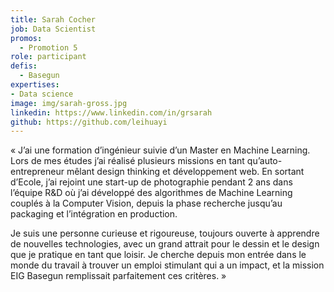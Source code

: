 ```yaml
---
title: Sarah Cocher
job: Data Scientist
promos:
  - Promotion 5
role: participant
defis:
  - Basegun
expertises:
- Data science
image: img/sarah-gross.jpg
linkedin: https://www.linkedin.com/in/grsarah
github: https://github.com/leihuayi
---
```

« J’ai une formation d’ingénieur suivie d’un Master en Machine Learning. Lors de mes études j’ai réalisé plusieurs missions en tant qu’auto-entrepreneur mêlant design thinking et développement web. En sortant d’Ecole, j’ai rejoint une start-up de photographie pendant 2 ans dans l’équipe R&D où j’ai développé des algorithmes de Machine Learning couplés à la Computer Vision, depuis la phase recherche jusqu’au packaging et l’intégration en production. 

Je suis une personne curieuse et rigoureuse, toujours ouverte à apprendre de nouvelles technologies, avec un grand attrait pour le dessin et le design que je pratique en tant que loisir. Je cherche depuis mon entrée dans le monde du travail à trouver un emploi stimulant qui a un impact, et la mission EIG Basegun remplissait parfaitement ces critères. »
